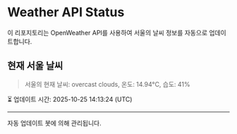 
# Weather API Status

이 리포지토리는 OpenWeather API를 사용하여 서울의 날씨 정보를 자동으로 업데이트합니다.

## 현재 서울 날씨
> 서울의 현재 날씨: overcast clouds, 온도: 14.94°C, 습도: 41%

⏳ 업데이트 시간: 2025-10-25 14:13:24 (UTC)

---
자동 업데이트 봇에 의해 관리됩니다.
